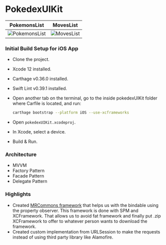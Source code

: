# PokedexUIKit

| PokemonsList                        | MovesList                     |
| ----------------------------------- | ----------------------------- |
| ![PokemonsList](./PokemonsList.gif) | ![MovesList](./MovesList.gif) |

### Initial Build Setup for iOS App

- Clone the project.

- Xcode 12 installed. 

- Carthage  v0.36.0 installed.

- Swift Lint v0.39.1 installed.

- Open another tab on the terminal, go to the inside pokedexUIKit folder where Carfile is located, and run:

   ````bash
  carthage bootstrap --platform iOS --use-xcframeworks
  ````

- Open `pokedexUIKit.xcodeproj`. 

- In Xcode,  select a device.

- Build & Run.

### Architecture

* MVVM 
* Factory Pattern
* Facade Pattern
* Delegate Pattern

### Highlights

* Created [MRCommons framework](https://github.com/mruiz723/MRCommons-iOS) that helps us with the bindable using the property observer. This framework is done with SPM and XCFramework. That allows us to avoid fat framework and finally put .zip XCFramework to offer to whatever person wants to download the framework.
* Created custom implementation from URLSession to make the requests instead of using third party library like Alamofire.

